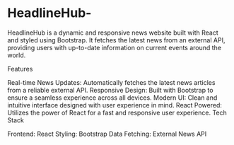 # HeadlineHub-
HeadlineHub is a dynamic and responsive news website built with React and styled using Bootstrap. It fetches the latest news from an external API, providing users with up-to-date information on current events around the world.

Features

Real-time News Updates: Automatically fetches the latest news articles from a reliable external API.
Responsive Design: Built with Bootstrap to ensure a seamless experience across all devices.
Modern UI: Clean and intuitive interface designed with user experience in mind.
React Powered: Utilizes the power of React for a fast and responsive user experience.
Tech Stack

Frontend: React
Styling: Bootstrap
Data Fetching: External News API
